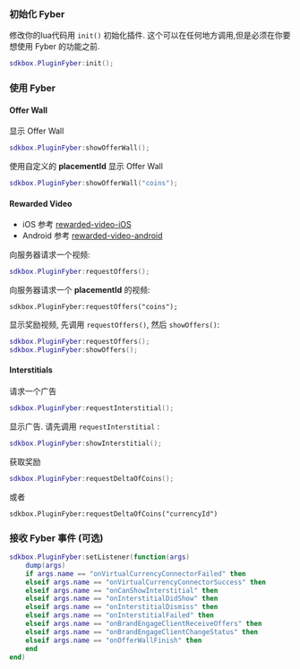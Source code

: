 ### 初始化 Fyber
修改你的lua代码用 `init()` 初始化插件. 这个可以在任何地方调用,但是必须在你要想使用 Fyber 的功能之前.
```lua
sdkbox.PluginFyber:init();
```

### 使用 Fyber
#### Offer Wall
显示 Offer Wall 
```lua
sdkbox.PluginFyber:showOfferWall();
```

使用自定义的 __placementId__ 显示 Offer Wall 
```lua
sdkbox.PluginFyber:showOfferWall("coins");
```

#### Rewarded Video
- iOS 参考 [rewarded-video-iOS](http://developer.fyber.com/content/ios/rewarded-video/introduction/existing-integration/)
- Android 参考 [rewarded-video-android](http://developer.fyber.com/content/android/rewarded-video/)

向服务器请求一个视频:
```lua
sdkbox.PluginFyber:requestOffers();
```

向服务器请求一个 __placementId__ 的视频:
```
sdkbox.PluginFyber:requestOffers("coins");
```

显示奖励视频, 先调用 `requestOffers()`, 然后 `showOffers()`:
```lua
sdkbox.PluginFyber:requestOffers();
sdkbox.PluginFyber:showOffers();
```

#### Interstitials
请求一个广告
```lua
sdkbox.PluginFyber:requestInterstitial();
```

显示广告. 请先调用 `requestInterstitial` :
```lua
sdkbox.PluginFyber:showInterstitial();
```

获取奖励
```lua
sdkbox.PluginFyber:requestDeltaOfCoins();
```
或者
```
sdkbox.PluginFyber:requestDeltaOfCoins("currencyId")
```

### 接收 Fyber 事件 (可选)

```lua
sdkbox.PluginFyber:setListener(function(args)
    dump(args)
    if args.name == "onVirtualCurrencyConnectorFailed" then
    elseif args.name == "onVirtualCurrencyConnectorSuccess" then
    elseif args.name == "onCanShowInterstitial" then
    elseif args.name == "onInterstitialDidShow" then
    elseif args.name == "onInterstitialDismiss" then
    elseif args.name == "onInterstitialFailed" then
    elseif args.name == "onBrandEngageClientReceiveOffers" then
    elseif args.name == "onBrandEngageClientChangeStatus" then
    elseif args.name == "onOfferWallFinish" then
    end
end)
```
